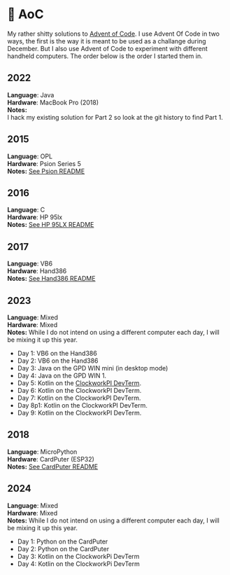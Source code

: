 🎄 AoC
===

My rather shitty solutions to [Advent of Code](https://adventofcode.com/). I use Advent Of Code in two ways, the first is the way it is meant to be used as a challange during December. But I also use Advent of Code to experiment with different handheld computers.
The order below is the order I started them in. 

2022
----

**Language**: Java<br>
**Hardware**: MacBook Pro (2018)<br>
**Notes:**<br>
I hack my existing solution for Part 2 so look at the git history to find Part 1.

2015
----

**Language**: OPL<br>
**Hardware**: Psion Series 5<br>
**Notes:**  [See Psion README](https://github.com/mlk/aoc/tree/main/PSION)

2016
----

**Language**: C<br>
**Hardware**: HP 95lx<br>
**Notes:**  [See HP 95LX README](https://github.com/mlk/aoc/tree/main/hp95lx)

2017
----

**Language**: VB6<br>
**Hardware**: Hand386<br>
**Notes:**  [See Hand386 README](https://github.com/mlk/aoc/tree/main/Hand386)

2023
----

**Language**: Mixed<br>
**Hardware**: Mixed<br>
**Notes:**  While I do not intend on using a different computer each day, I will be mixing it up this year.

* Day 1: VB6 on the Hand386
* Day 2: VB6 on the Hand386
* Day 3: Java on the GPD WIN mini (in desktop mode)
* Day 4: Java on the GPD WIN 1.
* Day 5: Kotlin on the [ClockworkPI DevTerm](https://www.clockworkpi.com/home-devterm).
* Day 6: Kotlin on the ClockworkPI DevTerm.
* Day 7: Kotlin on the ClockworkPI DevTerm.
* Day 8p1: Kotlin on the ClockworkPI DevTerm.
* Day 9: Kotlin on the ClockworkPI DevTerm.

2018
----

**Language**: MicroPython<br>
**Hardware**: CardPuter (ESP32)<br>
**Notes:**  [See CardPuter README](https://github.com/mlk/aoc/tree/main/CardPuter) 

2024
---

**Language**: Mixed<br>
**Hardware**: Mixed<br>
**Notes:**  While I do not intend on using a different computer each day, I will be mixing it up this year.

* Day 1: Python on the CardPuter
* Day 2: Python on the CardPuter
* Day 3: Kotlin on the ClockworkPi DevTerm
* Day 4: Kotlin on the ClockworkPi DevTerm